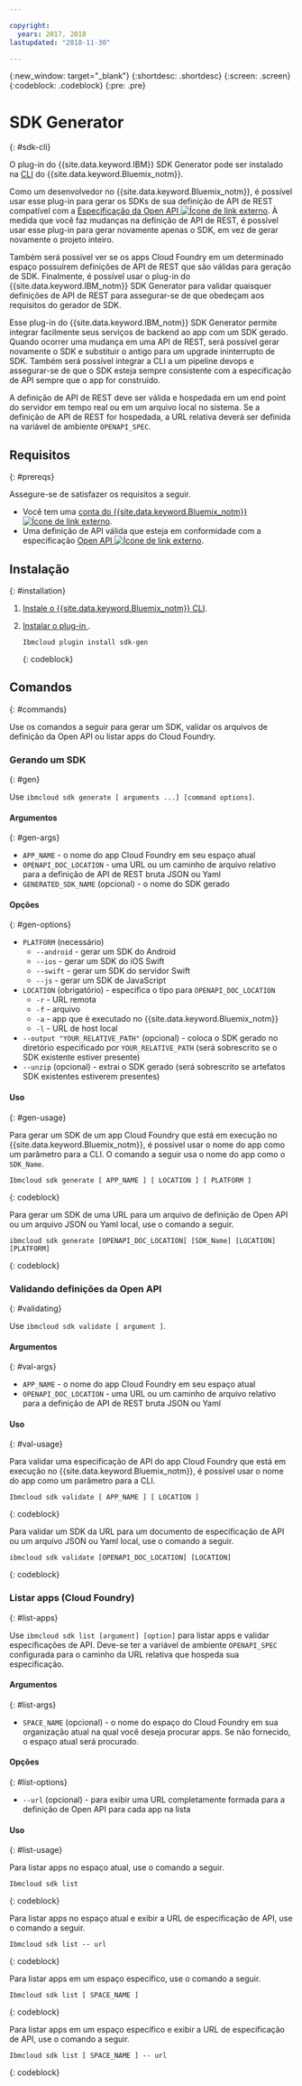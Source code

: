 ```yaml
---

copyright:
  years: 2017, 2018
lastupdated: "2018-11-30"

---
```

{:new_window: target="_blank"}
{:shortdesc: .shortdesc}
{:screen: .screen}
{:codeblock: .codeblock}
{:pre: .pre}

# SDK Generator
{: #sdk-cli}

O plug-in do {{site.data.keyword.IBM}} SDK Generator pode ser instalado na [CLI](/docs/cli/index.html#overview) do {{site.data.keyword.Bluemix_notm}}.

Como um desenvolvedor no {{site.data.keyword.Bluemix_notm}}, é possível usar esse plug-in para gerar os SDKs de sua definição de API de REST compatível com a [Especificação da Open API ![Ícone de link externo](../../icons/launch-glyph.svg "Ícone de link externo")](https://www.openapis.org/). À medida que você faz mudanças na definição de API de REST, é possível usar esse plug-in para gerar novamente apenas o SDK, em vez de gerar novamente o projeto inteiro.

Também será possível ver se os apps Cloud Foundry em um determinado espaço possuírem definições de API de REST que são válidas para geração de SDK. Finalmente, é possível usar o plug-in do {{site.data.keyword.IBM_notm}} SDK Generator para validar quaisquer definições de API de REST para assegurar-se de que obedeçam aos requisitos do gerador de SDK.

Esse plug-in do {{site.data.keyword.IBM_notm}} SDK Generator permite integrar facilmente seus serviços de backend ao app com um SDK gerado. Quando ocorrer uma mudança em uma API de REST, será possível gerar novamente o SDK e substituir o antigo para um upgrade ininterrupto de SDK. Também será possível integrar a CLI a um pipeline devops e assegurar-se de que o SDK esteja sempre consistente com a especificação de API sempre que o app for construído.

A definição de API de REST deve ser válida e hospedada em um end point do servidor em tempo real ou em um arquivo local no sistema. Se a definição de API de REST for hospedada, a URL relativa deverá ser definida na variável de ambiente `OPENAPI_SPEC`.


## Requisitos
{: #prereqs}

Assegure-se de satisfazer os requisitos a seguir.

* Você tem uma [conta do {{site.data.keyword.Bluemix_notm}}![Ícone de link externo](../../icons/launch-glyph.svg "Ícone de link externo")](https://{DomainName}).
* Uma definição de API válida que esteja em conformidade com a especificação [Open API ![Ícone de link externo](../../icons/launch-glyph.svg "Ícone de link externo")](https://www.openapis.org/).


## Instalação
{: #installation}

1. [Instale o {{site.data.keyword.Bluemix_notm}} CLI](/docs/cli/index.html#overview).

2. [Instalar o plug-in ](/docs/cli/reference/bluemix_cli/all_versions.html#install_plug-in).

	```
	Ibmcloud plugin install sdk-gen
	```
	{: codeblock}


## Comandos
{: #commands}

Use os comandos a seguir para gerar um SDK, validar os arquivos de definição da Open API ou listar apps do Cloud Foundry.


### Gerando um SDK
{: #gen}

Use `ibmcloud sdk generate [ arguments ...] [command options]`.


#### Argumentos
{: #gen-args}

* `APP_NAME` - o nome do app Cloud Foundry em seu espaço atual
* `OPENAPI_DOC_LOCATION` - uma URL ou um caminho de arquivo relativo para a definição de API de REST bruta JSON ou Yaml
* `GENERATED_SDK_NAME` (opcional) - o nome do SDK gerado


#### Opções
{: #gen-options}

* `PLATFORM` (necessário)
   * `--android` - gerar um SDK do Android
   * `--ios` - gerar um SDK do iOS Swift
   * `--swift` - gerar um SDK do servidor Swift
   * `--js` - gerar um SDK de JavaScript
* `LOCATION` (obrigatório) - especifica o tipo para `OPENAPI_DOC_LOCATION`
   * `-r` - URL remota
   * `-f` - arquivo
   * `-a` - app que é executado no {{site.data.keyword.Bluemix_notm}}
   * `-l` - URL de host local
* `--output "YOUR_RELATIVE_PATH"` (opcional) - coloca o SDK gerado no diretório especificado por `YOUR_RELATIVE_PATH` (será sobrescrito se o SDK existente estiver presente)
* `--unzip` (opcional) - extrai o SDK gerado (será sobrescrito se artefatos SDK existentes estiverem presentes)


#### Uso
{: #gen-usage}

Para gerar um SDK de um app Cloud Foundry que está em execução no {{site.data.keyword.Bluemix_notm}}, é possível usar o nome do app como um parâmetro para a CLI. O comando a seguir usa o nome do app como o `SDK_Name`.

```
Ibmcloud sdk generate [ APP_NAME ] [ LOCATION ] [ PLATFORM ]
```
{: codeblock}

Para gerar um SDK de uma URL para um arquivo de definição de Open API ou um arquivo JSON ou Yaml local, use o comando a seguir.

```
ibmcloud sdk generate [OPENAPI_DOC_LOCATION] [SDK_Name] [LOCATION] [PLATFORM]
```
{: codeblock}


### Validando definições da Open API
{: #validating}

Use `ibmcloud sdk validate [ argument ]`.


#### Argumentos
{: #val-args}

* `APP_NAME` - o nome do app Cloud Foundry em seu espaço atual
* `OPENAPI_DOC_LOCATION` - uma URL ou um caminho de arquivo relativo para a definição de API de REST bruta JSON ou Yaml


#### Uso
{: #val-usage}

Para validar uma especificação de API do app Cloud Foundry que está em execução no {{site.data.keyword.Bluemix_notm}}, é possível usar o nome do app como um parâmetro para a CLI.

```
Ibmcloud sdk validate [ APP_NAME ] [ LOCATION ]
```
{: codeblock}

Para validar um SDK da URL para um documento de especificação de API ou um arquivo JSON ou Yaml local, use o comando a seguir.

```
ibmcloud sdk validate [OPENAPI_DOC_LOCATION] [LOCATION]
```
{: codeblock}



### Listar apps (Cloud Foundry)
{: #list-apps}

Use `ibmcloud sdk list [argument] [option]` para listar apps e validar especificações de API. Deve-se ter a variável de ambiente `OPENAPI_SPEC` configurada para o caminho da URL relativa que hospeda sua especificação.


#### Argumentos
{: #list-args}

* `SPACE_NAME` (opcional) - o nome do espaço do Cloud Foundry em sua organização atual na qual você deseja procurar apps. Se não fornecido, o espaço atual será procurado.


#### Opções
{: #list-options}

* `--url` (opcional) - para exibir uma URL completamente formada para a definição de Open API para cada app na lista


#### Uso
{: #list-usage}

Para listar apps no espaço atual, use o comando a seguir.

```
Ibmcloud sdk list
```
{: codeblock}

Para listar apps no espaço atual e exibir a URL de especificação de API, use o comando a seguir.

```
Ibmcloud sdk list -- url
```
{: codeblock}

Para listar apps em um espaço específico, use o comando a seguir.

```
Ibmcloud sdk list [ SPACE_NAME ]
```
{: codeblock}

Para listar apps em um espaço específico e exibir a URL de especificação de API, use o comando a seguir.

```
Ibmcloud sdk list [ SPACE_NAME ] -- url
```
{: codeblock}
